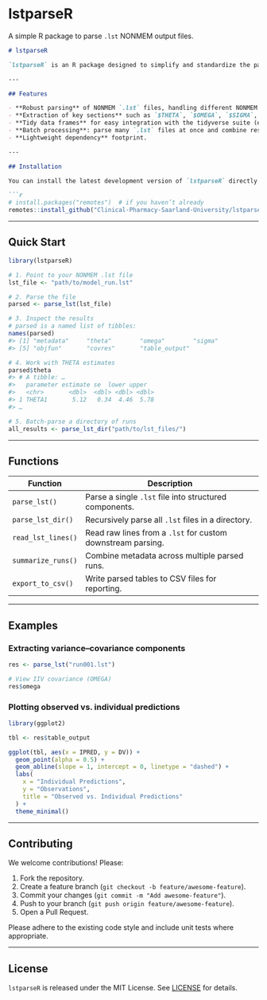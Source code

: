# lstparseR

A simple R package to parse `.lst` NONMEM output files.

````markdown
# lstparseR

`lstparseR` is an R package designed to simplify and standardize the parsing of NONMEM “.lst” (listing) files. It provides functions to extract model run metadata, parameter estimates, variance–covariance components, residual diagnostics, and other rich output directly into tidy R data frames for downstream analysis, reporting, or visualization.

---

## Features

- **Robust parsing** of NONMEM `.lst` files, handling different NONMEM versions and table styles.
- **Extraction of key sections** such as `$THETA`, `$OMEGA`, `$SIGMA`, `$TABLE` output, objective function values, and convergence diagnostics.
- **Tidy data frames** for easy integration with the tidyverse suite (e.g., `dplyr`, `ggplot2`).
- **Batch processing**: parse many `.lst` files at once and combine results.
- **Lightweight dependency** footprint.

---

## Installation

You can install the latest development version of `lstparseR` directly from GitHub:

```r
# install.packages("remotes")  # if you haven’t already
remotes::install_github("Clinical-Pharmacy-Saarland-University/lstparseR")
````

---

## Quick Start

```r
library(lstparseR)

# 1. Point to your NONMEM .lst file
lst_file <- "path/to/model_run.lst"

# 2. Parse the file
parsed <- parse_lst(lst_file)

# 3. Inspect the results
# parsed is a named list of tibbles:
names(parsed)
#> [1] "metadata"     "theta"        "omega"        "sigma"
#> [5] "objfun"       "covres"       "table_output"

# 4. Work with THETA estimates
parsed$theta
#> # A tibble: … 
#>   parameter estimate se  lower upper
#>   <chr>       <dbl>  <dbl> <dbl> <dbl>
#> 1 THETA1       5.12   0.34  4.46  5.78
#> …

# 5. Batch‐parse a directory of runs
all_results <- parse_lst_dir("path/to/lst_files/")
```

---

## Functions

| Function           | Description                                                 |
| ------------------ | ----------------------------------------------------------- |
| `parse_lst()`      | Parse a single `.lst` file into structured components.      |
| `parse_lst_dir()`  | Recursively parse all `.lst` files in a directory.          |
| `read_lst_lines()` | Read raw lines from a `.lst` for custom downstream parsing. |
| `summarize_runs()` | Combine metadata across multiple parsed runs.               |
| `export_to_csv()`  | Write parsed tables to CSV files for reporting.             |

---

## Examples

### Extracting variance–covariance components

```r
res <- parse_lst("run001.lst")

# View IIV covariance (OMEGA)
res$omega
```

### Plotting observed vs. individual predictions

```r
library(ggplot2)

tbl <- res$table_output

ggplot(tbl, aes(x = IPRED, y = DV)) +
  geom_point(alpha = 0.5) +
  geom_abline(slope = 1, intercept = 0, linetype = "dashed") +
  labs(
    x = "Individual Predictions",
    y = "Observations",
    title = "Observed vs. Individual Predictions"
  ) +
  theme_minimal()
```

---

## Contributing

We welcome contributions! Please:

1. Fork the repository.
2. Create a feature branch (`git checkout -b feature/awesome-feature`).
3. Commit your changes (`git commit -m "Add awesome-feature"`).
4. Push to your branch (`git push origin feature/awesome-feature`).
5. Open a Pull Request.

Please adhere to the existing code style and include unit tests where appropriate.

---

## License

`lstparseR` is released under the MIT License. See [LICENSE](LICENSE) for details.

```
```
